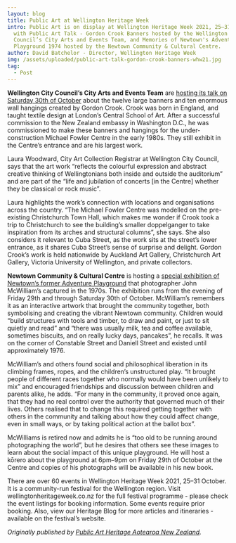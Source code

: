 ```yaml
---
layout: blog
title: Public Art at Wellington Heritage Week
intro: Public Art is on display at Wellington Heritage Week 2021, 25–31 October,
  with Public Art Talk - Gordon Crook Banners hosted by the Wellington City
  Council’s City Arts and Events Team, and Memories of Newtown's Adventure
  Playground 1974 hosted by the Newtown Community & Cultural Centre.
author: David Batchelor - Director, Wellington Heritage Week
img: /assets/uploaded/public-art-talk-gordon-crook-banners-whw21.jpg
tag:
  - Post
---
```

**Wellington City Council’s City Arts and Events Team** are [hosting its talk on Saturday 30th of October](https://wellingtonheritageweek.co.nz/event/public-art-talk-gordon-crook-banners/) about the twelve large banners and ten enormous wall hangings created by Gordon Crook. Crook was born in England, and taught textile design at London’s Central School of Art. After a successful commission to the New Zealand embassy in Washington D.C., he was commissioned to make these banners and hangings for the under-construction Michael Fowler Centre in the early 1980s. They still exhibit in the Centre’s entrance and are his largest work. 

Laura Woodward, City Art Collection Registrar at Wellington City Council, says that the art work “reflects the colourful expression and abstract creative thinking of Wellingtonians both inside and outside the auditorium” and are part of the “life and jubilation of concerts \[in the Centre] whether they be classical or rock music”. 

Laura highlights the work’s connection with locations and organisations across the country. “The Michael Fowler Centre was modelled on the pre-existing Christchurch Town Hall, which makes me wonder if Crook took a trip to Christchurch to see the building’s smaller doppelganger to take inspiration from its arches and structural columns”, she says. She also considers it relevant to Cuba Street, as the work sits at the street’s lower entrance, as it shares Cuba Street’s sense of surprise and delight. Gordon Crook’s work is held nationwide by Auckland Art Gallery, Christchurch Art Gallery, Victoria University of Wellington, and private collectors. 

**Newtown Community & Cultural Centre** is hosting a [special exhibition of Newtown’s former Adventure Playground](https://wellingtonheritageweek.co.nz/event/memories-of-newtowns-adventure-playground-1974/) that photographer John McWilliam’s captured in the 1970s. The exhibition runs from the evening of Friday 29th and through Saturday 30th of October. McWilliam’s remembers it as an interactive artwork that brought the community together, both symbolising and creating the vibrant Newtown community. Children would “build structures with tools and timber, to draw and paint, or just to sit quietly and read” and “there was usually milk, tea and coffee available, sometimes biscuits, and on really lucky days, pancakes”, he recalls. It was on the corner of Constable Street and Daniell Street and existed until approximately 1976. 

McWilliam’s and others found social and philosophical liberation in its climbing frames, ropes, and the children’s unstructured play. “It brought people of different races together who normally would have been unlikely to mix” and encouraged friendships and discussion between children and parents alike, he adds. “For many in the community, it proved once again, that they had no real control over the authority that governed much of their lives. Others realised that to change this required getting together with others in the community and talking about how they could affect change, even in small ways, or by taking political action at the ballot box”. 

McWilliams is retired now and admits he is “too old to be running around photographing the world”, but he desires that others see these images to learn about the social impact of this unique playground. He will host a kōrero about the playground at 6pm–9pm on Friday 29th of October at the Centre and copies of his photographs will be available in his new book. 

There are over 60 events in Wellington Heritage Week 2021, 25–31 October. It is a community-run festival for the Wellington region. Visit wellingtonheritageweek.co.nz for the full festival programme - please check the event listings for booking information. Some events require prior booking. Also, view our Heritage Blog for more articles and itineraries - available on the festival’s website.

*Originally published by [Public Art Heritage Aotearoa New Zealand](https://publicart.nz/).*